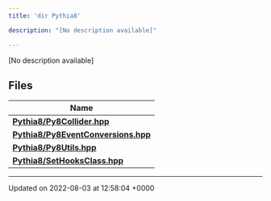 ```yaml
---
title: 'dir Pythia8'

description: "[No description available]"

---
```







[No description available]

## Files

| Name           |
| -------------- |
| **[Pythia8/Py8Collider.hpp](/documentation/code/darkbit/files/py8collider_8hpp/#file-py8collider.hpp)**  |
| **[Pythia8/Py8EventConversions.hpp](/documentation/code/darkbit/files/py8eventconversions_8hpp/#file-py8eventconversions.hpp)**  |
| **[Pythia8/Py8Utils.hpp](/documentation/code/darkbit/files/py8utils_8hpp/#file-py8utils.hpp)**  |
| **[Pythia8/SetHooksClass.hpp](/documentation/code/darkbit/files/sethooksclass_8hpp/#file-sethooksclass.hpp)**  |






-------------------------------

Updated on 2022-08-03 at 12:58:04 +0000
